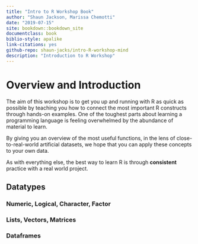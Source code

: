 ```yaml
---
title: "Intro to R Workshop Book"
author: "Shaun Jackson, Marissa Chemotti"
date: "2019-07-15"
site: bookdown::bookdown_site
documentclass: book
biblio-style: apalike
link-citations: yes
github-repo: shaun-jacks/intro-R-workshop-mind
description: "Introduction to R Workshop"
---
```


# Overview and Introduction

The aim of this workshop is to get you up and running with R as quick as possible by teaching you how to connect the most important R constructs through hands-on examples.
One of the toughest parts about  learning a programming language is feeling overwhelmed by the abundance of material to learn.

By giving you an overview of the most useful functions, in the lens of close-to-real-world artificial datasets, we hope that you can apply these concepts to your own data. 

As with everything else, the best way to learn R is through **consistent** practice with a real world project.

## Datatypes

### Numeric, Logical, Character, Factor

### Lists, Vectors, Matrices

### Dataframes

